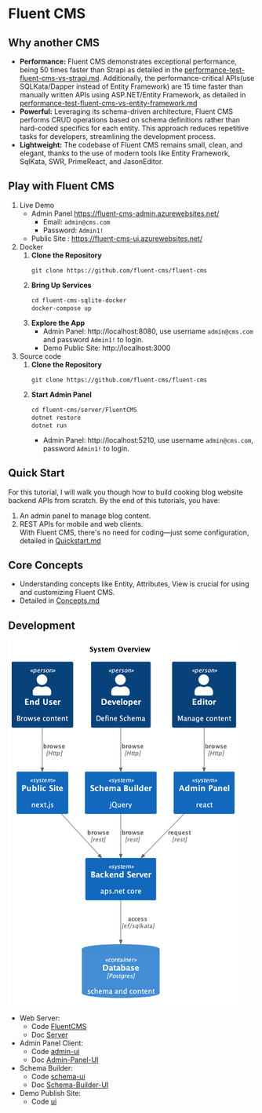 # Fluent CMS
## Why another CMS
- **Performance:** Fluent CMS demonstrates exceptional performance, being 50 times faster than Strapi as detailed in the
[performance-test-fluent-cms-vs-strapi.md](doc%2Fpeformance-tests%2Fperformance-test-fluent-cms-vs-strapi.md).
Additionally, the performance-critical APIs(use SQLKata/Dapper instead of Entity Framework) are 15 time faster than manually written APIs using ASP.NET/Entity Framework, 
as detailed in [performance-test-fluent-cms-vs-entity-framework.md](doc%2Fpeformance-tests%2Fperformance-test-fluent-cms-vs-entity-framework.md)
- **Powerful:**  Leveraging its schema-driven architecture, Fluent CMS performs CRUD operations based on schema definitions 
rather than hard-coded specifics for each entity. This approach reduces repetitive tasks for developers, streamlining the development process.
- **Lightweight:** The codebase of Fluent CMS remains small, clean, and elegant, thanks to the use of modern tools like Entity Framework, SqlKata, SWR, PrimeReact, and JasonEditor.

## Play with Fluent CMS
1. Live Demo  
   - Admin Panel https://fluent-cms-admin.azurewebsites.net/
      - Email: `admin@cms.com`
      - Password: `Admin1!`  
   - Public Site : https://fluent-cms-ui.azurewebsites.net/
2. Docker
   1. **Clone the Repository**
      ```shell
      git clone https://github.com/fluent-cms/fluent-cms
      ```
   2. **Bring Up Services**
      ```shell
      cd fluent-cms-sqlite-docker
      docker-compose up
      ```
   3. **Explore the App**
       - Admin Panel: http://localhost:8080, use username `admin@cms.com` and password `Admin1!` to login.
       - Demo Public Site: http://localhost:3000  
3. Source code
   1. **Clone the Repository**
      ```shell
      git clone https://github.com/fluent-cms/fluent-cms
      ```
   2. **Start Admin Panel**
      ```shell
      cd fluent-cms/server/FluentCMS
      dotnet restore
      dotnet run
      ```
       - Admin Panel: http://localhost:5210, use username `admin@cms.com`, password `Admin1!` to login.   
## Quick Start
For this tutorial, I will walk you though how to build cooking blog website backend APIs from scratch.
By the end of this tutorials, you have:
1. An admin panel to manage blog content.
2. REST APIs for mobile and web clients.    
With Fluent CMS, there's no need for coding—just some configuration, detailed in [Quickstart.md](doc%2FQuickstart.md) 
## Core Concepts
   - Understanding concepts like Entity, Attributes, View is crucial for using and customizing Fluent CMS.     
   - Detailed in [Concepts.md](doc%2FConcepts.md)
## Development
![overview.png](doc%2Fdiagrams%2Foverview.png)
- Web Server: 
  - Code [FluentCMS](..%2Fserver%2FFluentCMS)
  - Doc [Server](doc%2FDevelopment.md#Server )
- Admin Panel Client:
  - Code [admin-ui](..%2Fadmin-ui)
  - Doc [Admin-Panel-UI](doc%2FDevelopment.md#Admin-Panel-UI)
- Schema Builder: 
  - Code [schema-ui](..%2Fserver%2FFluentCMS%2Fwwwroot%2Fschema-ui)
  - Doc [Schema-Builder-UI](doc%2FDevelopment.md#Schema-Builder-UI)
- Demo Publish Site:
  - Code [ui](..%2Fui)